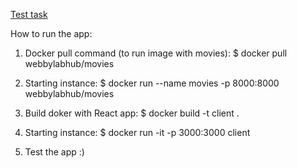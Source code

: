 [Test task](https://docs.google.com/document/d/1JBAJgTJWueI2ABe8d_QThVIIuAkLBxVj/edit?usp=sharing&ouid=103494789716798923569&rtpof=true&sd=true)

How to run the app:
1. Docker pull command (to run image with movies):
$ docker pull webbylabhub/movies

2. Starting instance:
$ docker run --name movies -p 8000:8000 webbylabhub/movies

3. Build doker with React app:
$ docker build -t client .

4. Starting instance:
$ docker run -it -p 3000:3000 client

5. Test the app :)